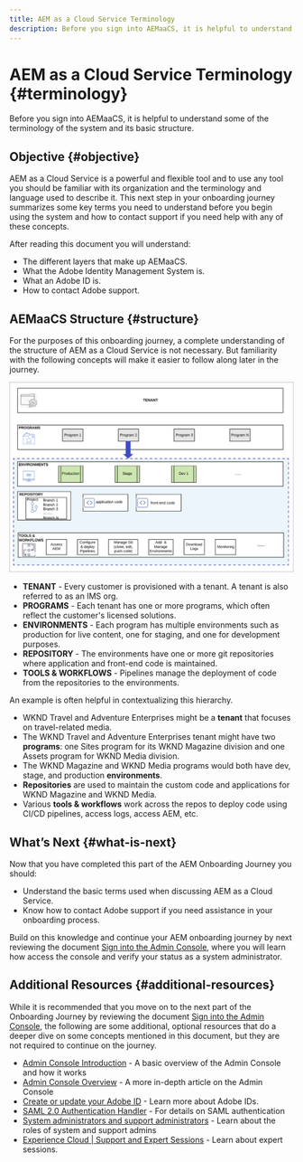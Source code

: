 ```yaml
---
title: AEM as a Cloud Service Terminology
description: Before you sign into AEMaaCS, it is helpful to understand some of the terminology of the system and its basic structure.
---
```


# AEM as a Cloud Service Terminology {#terminology}

Before you sign into AEMaaCS, it is helpful to understand some of the terminology of the system and its basic structure.

## Objective {#objective}

AEM as a Cloud Service is a powerful and flexible tool and to use any tool you should be familiar with its organization and the terminology and language used to describe it. This next step in your onboarding journey summarizes some key terms you need to understand before you begin using the system and how to contact support if you need help with any of these concepts.

After reading this document you will understand:

* The different layers that make up AEMaaCS.
* What the Adobe Identity Management System is.
* What an Adobe ID is.
* How to contact Adobe support.

## AEMaaCS Structure {#structure}

For the purposes of this onboarding journey, a complete understanding of the structure of AEM as a Cloud Service is not necessary. But familiarity with the following concepts will make it easier to follow along later in the journey.

![Cloud Manager structure](/help/journey-sites/quick-site/assets/cloud-manager-structure.png)

* **TENANT** - Every customer is provisioned with a tenant. A tenant is also referred to as an IMS org.
* **PROGRAMS** - Each tenant has one or more programs, which often reflect the customer's licensed solutions.
* **ENVIRONMENTS** - Each program has multiple environments such as production for live content, one for staging, and one for development purposes.
* **REPOSITORY** - The environments have one or more git repositories where application and front-end code is maintained.
* **TOOLS &amp; WORKFLOWS** - Pipelines manage the deployment of code from the repositories to the environments.

An example is often helpful in contextualizing this hierarchy.

* WKND Travel and Adventure Enterprises might be a **tenant** that focuses on travel-related media.
* The WKND Travel and Adventure Enterprises tenant might have two **programs**: one Sites program for its WKND Magazine division and one Assets program for WKND Media division.
* The WKND Magazine and WKND Media programs would both have dev, stage, and production **environments**.
* **Repositories** are used to maintain the custom code and applications for WKND Magazine and WKND Media.
* Various **tools &amp; workflows** work across the repos to deploy code using CI/CD pipelines, access logs, access AEM, etc.

## What’s Next {#what-is-next}

Now that you have completed this part of the AEM Onboarding Journey you should:

* Understand the basic terms used when discussing AEM as a Cloud Service.
* Know how to contact Adobe support if you need assistance in your onboarding process.

Build on this knowledge and continue your AEM onboarding journey by next reviewing the document [Sign into the Admin Console](), where you will learn how access the console and verify your status as a system administrator.

## Additional Resources {#additional-resources}

While it is recommended that you move on to the next part of the Onboarding Journey by reviewing the document [Sign into the Admin Console](admin-console.md), the following are some additional, optional resources that do a deeper dive on some concepts mentioned in this document, but they are not required to continue on the journey.

* [Admin Console Introduction](/help/onboarding/learn-concepts/admin-console.md) - A basic overview of the Admin Console and how it works
* [Admin Console Overview](https://helpx.adobe.com/enterprise/using/admin-console.html) - A more in-depth article on the Admin Console
* [Create or update your Adobe ID](https://helpx.adobe.com/ca/manage-account/using/create-update-adobe-id.html#HowtocreateorupdateyourAdobeID) - Learn more about Adobe IDs.
* [SAML 2.0 Authentication Handler](https://experienceleague.adobe.com/docs/experience-manager-65/administering/security/saml-2-0-authenticationhandler.html) - For details on SAML authentication
* [System administrators and support administrators](https://helpx.adobe.com/enterprise/using/admin-roles.ug.html) - Learn about the roles of system and support admins
* [Experience Cloud | Support and Expert Sessions](https://helpx.adobe.com/enterprise/admin-guide.html/enterprise/using/support-for-experience-cloud.ug.html) - Learn about expert sessions.
